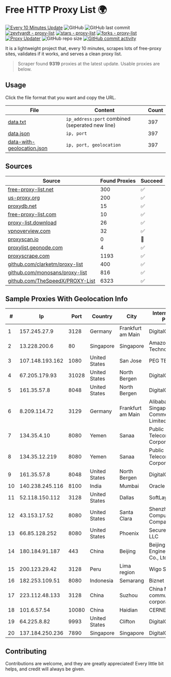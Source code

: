 
# Free HTTP Proxy List 🌍

[![Every 10 Minutes Update](https://github.com/mertguvencli/http-proxy-list/actions/workflows/main.yml/badge.svg?branch=main)](https://github.com/mertguvencli/http-proxy-list/actions/workflows/main.yml)
![GitHub](https://img.shields.io/github/license/mertguvencli/http-proxy-list)
![GitHub last commit](https://img.shields.io/github/last-commit/mertguvencli/http-proxy-list)
[![zevtyardt - proxy-list](https://img.shields.io/static/v1?label=zevtyardt&message=proxy-list&color=blue&logo=github)](https://github.com/zevtyardt/proxy-list "Go to GitHub repo")
[![stars - proxy-list](https://img.shields.io/github/stars/zevtyardt/proxy-list?style=social)](https://github.com/zevtyardt/proxy-list)
[![forks - proxy-list](https://img.shields.io/github/forks/zevtyardt/proxy-list?style=social)](https://github.com/zevtyardt/proxy-list)
[![Proxy Updater](https://github.com/zevtyardt/proxy-list/workflows/Proxy%20Updater/badge.svg)](https://github.com/zevtyardt/proxy-list/actions?query=workflow:"Proxy+Updater")
![GitHub repo size](https://img.shields.io/github/repo-size/zevtyardt/proxy-list)
[![GitHub commit activity](https://img.shields.io/github/commit-activity/m/zevtyardt/proxy-list?logo=commits)](https://github.com/zevtyardt/proxy-list/commits/main)

It is a lightweight project that, every 10 minutes, scrapes lots of free-proxy sites, validates if it works, and serves a clean proxy list.

> Scraper found **9319** proxies at the latest update. Usable proxies are below.

## Usage

Click the file format that you want and copy the URL.

|File|Content|Count|
|----|-------|-----|
|[data.txt](https://raw.githubusercontent.com/mertguvencli/http-proxy-list/main/proxy-list/data.txt)|`ip_address:port` combined (seperated new line)|397|
|[data.json](https://raw.githubusercontent.com/mertguvencli/http-proxy-list/main/proxy-list/data.json)|`ip, port`|397|
|[data-with-geolocation.json](https://raw.githubusercontent.com/mertguvencli/http-proxy-list/main/proxy-list/data-with-geolocation.json)|`ip, port, geolocation`|397|

## Sources

|Source|Found Proxies|Succeed|
|------|-------------|-------|
|[free-proxy-list.net](https://free-proxy-list.net)|300|✅|
|[us-proxy.org](https://www.us-proxy.org)|200|✅|
|[proxydb.net](http://proxydb.net)|15|✅|
|[free-proxy-list.com](https://free-proxy-list.com/?page=&port=&type%5B%5D=http&type%5B%5D=https&up_time=0&search=Search)|10|✅|
|[proxy-list.download](https://www.proxy-list.download/HTTP)|26|✅|
|[vpnoverview.com](https://vpnoverview.com/privacy/anonymous-browsing/free-proxy-servers)|32|✅|
|[proxyscan.io](https://www.proxyscan.io)|0|🚫|
|[proxylist.geonode.com](https://proxylist.geonode.com/api/proxy-list?limit=300&page=1&sort_by=lastChecked&sort_type=desc&protocols=http,https)|4|✅|
|[proxyscrape.com](https://api.proxyscrape.com/v2/?request=displayproxies&protocol=http&timeout=10000&country=all&ssl=all&anonymity=all)|1193|✅|
|[github.com/clarketm/proxy-list](https://raw.githubusercontent.com/clarketm/proxy-list/master/proxy-list-raw.txt)|400|✅|
|[github.com/monosans/proxy-list](https://raw.githubusercontent.com/monosans/proxy-list/main/proxies/http.txt)|816|✅|
|[github.com/TheSpeedX/PROXY-List](https://raw.githubusercontent.com/TheSpeedX/PROXY-List/master/http.txt)|6323|✅|


## Sample Proxies With Geolocation Info

|#|Ip|Port|Country|City|Internet Service Provider|
|-|--|----|-------|----|-------------------------|
|1|157.245.27.9|3128|Germany|Frankfurt am Main|DigitalOcean, LLC|
|2|13.228.200.6|80|Singapore|Singapore|Amazon Technologies Inc.|
|3|107.148.193.162|1080|United States|San Jose|PEG TECH INC|
|4|67.205.179.93|31028|United States|North Bergen|DigitalOcean, LLC|
|5|161.35.57.8|8048|United States|North Bergen|DigitalOcean, LLC|
|6|8.209.114.72|3129|Germany|Frankfurt am Main|Alibaba.com Singapore E-Commerce Private Limited|
|7|134.35.4.10|8080|Yemen|Sanaa|Public Telecommunication Corporation|
|8|134.35.12.219|8080|Yemen|Sanaa|Public Telecommunication Corporation|
|9|161.35.57.8|8048|United States|North Bergen|DigitalOcean, LLC|
|10|140.238.245.116|8100|India|Mumbai|Oracle Corporation|
|11|52.118.150.112|3128|United States|Dallas|SoftLayer|
|12|43.153.17.52|8080|United States|Santa Clara|Shenzhen Tencent Computer Systems Company Limited|
|13|66.85.128.252|8080|United States|Phoenix|Secured Servers LLC|
|14|180.184.91.187|443|China|Beijing|Beijing Volcano Engine Technology Co., Ltd.|
|15|200.123.29.42|3128|Peru|Lima region|Wigo S.A.|
|16|182.253.109.51|8080|Indonesia|Semarang|Biznet Metronet|
|17|223.112.48.133|3128|China|Suzhou|China Mobile communications corporation|
|18|101.6.57.54|10080|China|Haidian|CERNET|
|19|64.225.8.82|9993|United States|Clifton|DigitalOcean, LLC|
|20|137.184.250.236|7890|Singapore|Singapore|DigitalOcean, LLC|



## Contributing

Contributions are welcome, and they are greatly appreciated! Every
little bit helps, and credit will always be given.

